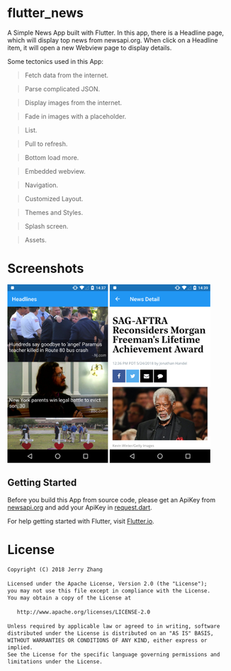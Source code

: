 # flutter_news

A Simple News App built with Flutter. In this app, there is a Headline page, which will display top news from newsapi.org. 
When click on a Headline item, it will open a new Webview page to display details.

Some tectonics used in this App:

> Fetch data from the internet.

> Parse complicated JSON.

> Display images from the internet.

> Fade in images with a placeholder.

> List.

> Pull to refresh.

> Bottom load more.

> Embedded webview.

> Navigation.

> Customized Layout.

> Themes and Styles.

> Splash screen.

> Assets.

# Screenshots

<img src="screenshot/screenshot_headlines.png" width="45%" height="45%" />    <img src="screenshot/screenshot_detail.png" width="45%" height="45%" />

## Getting Started

Before you build this App from source code, please get an ApiKey from [newsapi.org](https://newsapi.org)
and add your ApiKey in [request.dart](lib/request/request.dart). 

For help getting started with Flutter, visit
[Flutter.io](https://flutter.io/).

# License

    Copyright (C) 2018 Jerry Zhang

    Licensed under the Apache License, Version 2.0 (the "License");
    you may not use this file except in compliance with the License.
    You may obtain a copy of the License at

       http://www.apache.org/licenses/LICENSE-2.0

    Unless required by applicable law or agreed to in writing, software
    distributed under the License is distributed on an "AS IS" BASIS,
    WITHOUT WARRANTIES OR CONDITIONS OF ANY KIND, either express or implied.
    See the License for the specific language governing permissions and
    limitations under the License.

